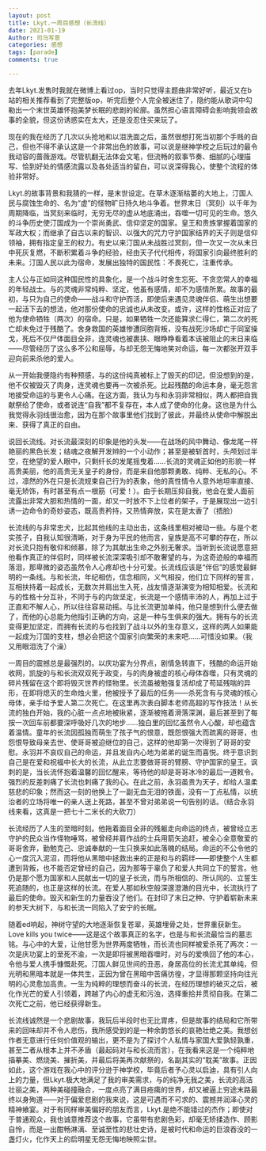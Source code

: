 ```yaml
---
layout: post
title: Lkyt.一周目感想（长流线）
date: 2021-01-19
Author: 司马写意
categories: 感想
tags: [parade]
comments: true

---
```


去年Lkyt.发售时我就在微博上看过op，当时只觉得主题曲非常好听，最近又在b站的相关推荐看到了完整版op，听完后整个人完全被迷住了，隐约能从歌词中勾勒出一个末世英雄怀抱美梦长眠的悲剧的轮廓。虽然担心语言障碍会影响我领会故事的全貌，但这份诱惑实在太大，还是没忍住买来玩了。

现在的我在经历了几次以头抢地和以泪洗面之后，虽然很想打死当初那个手贱的自己，但也不得不承认这是一个非常出色的故事，可以说是继神学校之后玩过的最令我动容的蔷薇游戏。尽管机翻无法体会文笔，但流畅的叙事节奏、细腻的心理描写、恰到好处的情感流露以及各处适当的留白，可以说深得我心，使整个流程的体验非常好。

Lkyt.的故事背景和我猜的一样，是末世设定。在草木逐渐枯萎的大地上，汀国人民与腐蚀生命的、名为“虚”的怪物旷日持久地斗争着。世界末日（冥刻）以千年为周期降临，当冥刻来临时，无穷无尽的虚从地底涌出，吞噬一切可见的生命。悠久的斗争历史使汀国成为一个崇尚勇武、信仰坚定的国家。皇王和贵族掌握着国家的军政大权；而继承了自古以来的智识、以强大的咒力守护国家结界的天子则是信仰领袖，拥有指定皇王的权力。有史以来汀国从未战胜过冥刻，但一次又一次从末日中死灰复燃，不断积累着斗争的经验，经由天子代代相传，将国家引向最终胜利的未来。汀国人民以此为宿命，发展出独特的国民性：不畏死亡，注重传承。

主人公与正如同这种国民性的具象化，是一个战斗时舍生忘死、不贪恋常人的幸福的年轻战士。与的灵魂非常纯粹、坚定，他虽有感情，却不为感情所累。故事的最初，与只为自己的使命——战斗和守护而活，即使后来遇见灵魂伴侣、萌生出想要一起活下去的想法，他对那份使命的忠诚也从未改变。或许，这样的性格正对应了他为使命牺牲（两次）的宿命。只是，如果牺牲一次还能算求仁得仁，第二次的死亡却未免过于残酷了。舍身救国的英雄惨遭同胞背叛，没有战死沙场却亡于同室操戈，死后不仅尸体面目全非，连灵魂也被裹挟、眼睁睁看着本该被阻止的末日来临——尽管经历了这么多不公和屈辱，与却无怨无悔地笑对命运，每一次都张开双手迎向前来杀他的爱人。

从一开始我便隐约有种预感，与的这份纯真被标上了毁灭的印记，但没想到的是，他不仅被毁灭了肉身，连灵魂也要再一次被杀死。比起残酷的命运本身，毫无怨言地接受命运的与更令人心痛。在这方面，我认为与和永羽非常相似，两人都把自我献祭给了使命，或者说连“自我”都不复存在，本人成了使命的化身。这也是为什么我觉得永羽线很治愈，因为在那个故事里他们找到了彼此，并最终从使命中解脱出来、获得了真正的自由。

说回长流线。对长流最深刻的印象是他的头发——在战场的风中舞动、像龙尾一样艳丽的黑色长发；结魂之夜解开发辫的一个小动作；甚至是被斩首时，头颅划过半空，在绝望的爱人眼中，只剩纤长的发尾摇曳着……长流的灵魂正如他的形貌一样高贵美丽，他的高贵无关皇子的身份，而是来自他那颗勇敢、纯粹、无私的心。不过，凛然的外在只是长流规束自己行为的表象，他的真性情令人意外地坦率直接、毫无矫饰，有时甚至有点一根筋（可爱！）。由于长期压抑自我，他会在爱人面前流露出非常大胆和热情的一面，却又一时放不下上位者的架子，于是展现出一边引诱一边命令的奇妙姿态，既高贵矜持，又热情奔放，实在是太香了（捂脸）

长流线的与非常忠犬，比起其他线的主动出击，这条线里相对被动一些。与是个老实孩子，自我认知很清晰，对于身为平民的他而言，皇族是高不可攀的存在，所以对长流只抱有敬仰和倾慕，除了为其献出生命之外别无奢求。当听到长流说愿意把他看作真正的伴侣时，同样被长流深深吸引却不敢奢望的与，为这奇迹般的幸福而落泪，那卑微的姿态虽然令人心疼却也十分可爱。长流线应该是“伴侣”的感觉最鲜明的一条线。与和长流，年纪相仿，信念相同，义气相投，他们立下同样的誓言，互相扶持着一起成长，无数次并肩出生入死，战友情逐渐演变为相知相爱。长流和与的性格十分互补，不同于与的内敛坚定，长流是一个感情丰沛的人，再加上过于正直和不解人心，所以往往容易动摇。与比长流更加单纯，他只是想到什么便去做了，而他的心总能为他指引正确的方向，这是一种与生俱来的强大。拥有与的长流变得更加坚定，而拥有长流的与也找到了战斗以外的生存意义，这样的两人如果能一起成为汀国的支柱，想必会把这个国家引向繁荣的未来吧……可惜没如果。（我又用眼泪洗了个澡）

一周目的震撼总是最强烈的。以庆功宴为分界点，剧情急转直下，残酷的命运开始收网，凯旋的与和长流双双死于政变，与的肉身被虚的核心母体吞噬，只有灵魂的碎片残留在这个即将毁灭世界的怪物里。长流虽被勉强复活却成了苟延残喘的异形，在即将熄灭的生命烛火里，他被授予了最后的任务——杀死含有与灵魂的核心母体，亲手给予爱人第二次死亡。在这里再次表白脚本老师高超的写作技法！从长流的独白开始，我的心脏一点点地被揪紧，逐渐被拖着滑落深渊，最后甚至到了每按一次回车前都要深呼吸好几次的地步……独白里的回忆虽然令人心酸，却也蕴含着温情。童年的长流因孤独而萌生了孩子气的恨意，既怨恨强大而疏离的哥哥，也怨恨导致母亲去世、使哥哥被迫继位的自己，这样的他却第一次得到了哥哥的安慰。永羽并不哀叹自己的命运，并且发自内心地为弟弟的诞生而喜悦。终于意识到自己是在爱和祝福中长大的长流，从此立志要做哥哥的臂膀、守护国家的皇王。讽刺的是，当长流怀抱着温馨的回忆醒来，等待他的却是哥哥冰冷的最后一道敕令。强烈的反差刺痛了长流也刺痛了我的心。在此之前，永羽虽贵为天子，却给人温柔慈悲的印象；然而这一刻的他换上了一副无血无泪的铁面，没有一丁点私情，以统治者的立场将唯一的亲人送上死路，甚至不曾对弟弟说一句告别的话。（结合永羽线来看，这真是一把七十二米长的大砍刀）

长流经历了人生的至暗时刻。他拖着面目全非的残躯走向命运的终点，被曾经立志守护的民众当作怪物唾骂，被曾经并肩作战的士兵用箭矢追赶，被全心全意敬爱的哥哥舍弃，勤勉克己、忠诚奉献的一生只换来如此落魄的结局。命运的不公令他的心一度沉入泥沼，而将他从黑暗中拯救出来的正是和与的羁绊——即使整个人生都遭到背叛，也不能否定曾经的自己，因为那等于辜负了和爱人共同立下的誓言。他仍是那个愿为国家和人民献出一切的皇子长流，而与所相信的、所认同的、立誓生死追随的，也正是这样的长流。在爱人那如秋空般深邃澄澈的目光中，长流执行了最后的使命。毁灭和新生的力量吞没了他们。在封印了末日之种、守护着崭新未来的参天大树下，与和长流一同陷入了安宁的长眠。

随着ed响起，神树守望的大地逐渐恢复苍翠，英雄埋骨之处，世界重获新生。Love kills you twice——这是这个故事真正的名字，也是与和长流最恰当的墓志铭。与心中的大爱，让他甘愿为世界两度牺牲，而长流也同样被爱杀死了两次：一次是庆功宴上的至死不渝，一次是即将被黑暗吞噬时，对与的爱唤回了他的本心，令他与爱人携手慷慨赴死。汀国人鲜见世间的丑恶，身居高位的长流尤其单纯，但光明和黑暗本就是一体共生，正因为曾在黑暗中苦痛彷徨，才显得那颗坚持向往光明的心灵愈加高贵。一生为纯粹的理想而奋斗的长流，在经历理想的破灭之后，被化作光芒的爱人引领着，跨越了内心的虚无和污浊，选择重拾并贯彻自我。在第二次死亡之前，他已经获得新生。

长流线诚然是一个悲剧故事，我玩后半段时也无比胃疼，但是故事的结局和它所带来的回味却并不令人悲伤，我所感受到的是一种余韵悠长的哀艳壮绝之美。我想创作者无意进行任何价值观的输出，更不是为了探讨个人私情与家国大爱孰轻孰重，甚至二者从根本上并不矛盾（最起码对与和长流而言），在我看来这是一个纯粹地描摹美、燃烧美、摧折美，并最后将美再次献祭的，名副其实的“耽美”故事。正因如此，这个游戏在我心中的评分逊于神学校，毕竟后者予心灵以启迪，具有引人向上的力量，但Lkyt.极大地满足了我的审美需求，与的纯净无我之美，长流的高洁壮丽之美，两种美碰撞融合，一度点亮了满目疮痍的世界，却又被逼上穷途末路最终以身殉道——对于偏爱悲剧的我来说，这是可遇而不可求的、震撼并润泽心灵的精神飨宴。对于有同样审美偏好的朋友而言，Lkyt.是绝不能错过的杰作；即使对于普通观众，我也诚意推荐这个故事，它虽带有悲剧色彩，却毫无矫揉造作、顾影自怜，而是一出酣畅淋漓、至诚至性的悲壮史诗，是被时代和命运的巨浪吞没的一盏灯火，化作天上的启明星无怨无悔地映照尘世。
